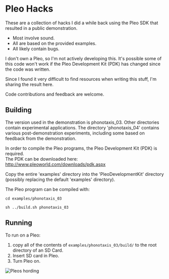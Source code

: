 Pleo Hacks
==========

These are a collection of hacks I did a while back using the Pleo SDK that resulted in a public demonstration.  

* Most involve sound.
* All are based on the provided examples.
* All likely contain bugs.

I don't own a Pleo, so I'm not actively developing this.  It's possible some of this code won't work if the Pleo Development Kit (PDK) has changed since the code was written.

Since I found it very difficult to find resources when writing this stuff, I'm sharing the result here.

Code contributions and feedback are welcome.

Building
--------
The version used in the demonstration is phonotaxis_03.
Other directories contain experimental applications.
The directory 'phonotaxis_04' contains various post-demonstration experiments, 
including some based on feedback from the demonstration.

In order to compile the Pleo programs, the Pleo Development Kit (PDK) is required.  
The PDK can be downloaded here: http://www.pleoworld.com/downloads/pdk.aspx

Copy the entire 'examples' directory into the 'PleoDevelopmentKit' directory 
(possibly replacing the default 'examples' directory).

The Pleo program can be compiled with:

`cd examples/phonotaxis_03`

`sh ../build.sh phonotaxis_03`


Running
-------
To run on a Pleo:
1. copy all of the contents of `examples/phonotaxis_03/build/` to the root directory of an SD Card.
2. Insert SD card in Pleo.
3. Turn Pleo on.


![Pleos hording](http://github.com/chirgwin/pleo_hacks/raw/master/pleo_hord.jpg "Pleo hord")



